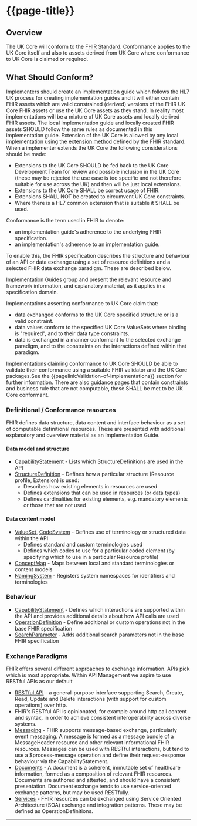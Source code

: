 # {{page-title}}

## Overview
The UK Core will conform to the <a href="https://build.fhir.org/conformance-rules.html">FHIR Standard</a>. Conformance applies to the UK Core itself and also to assets derived from UK Core where conformance to UK Core is claimed or required.


## What Should Conform? 
Implementers should create an implementation guide which follows the HL7 UK process for creating implementation guides and it will either contain FHIR assets which are valid constrained (derived) versions of the FHIR UK Core FHIR assets or use the UK Core assets as they stand. In reality most implementations will be a mixture of UK Core assets and locally derived FHIR assets. The local implementation guide and locally created FHIR assets SHOULD follow the same rules as documented in this implementation guide. Extension of the UK Core is allowed by any local implementation using the <a href="https://www.hl7.org/fhir/r4/extensibility.html" target="_blank">extension method</a> defined by the FHIR standard. When a implementer extends the UK Core the following considerations should be made:

- Extensions to the UK Core SHOULD be fed back to the UK Core Development Team for review and possible inclusion in the UK Core (these may be rejected the use case is too specific and not therefore suitable for use across the UK) and then will be just local extensions.
- Extensions to the UK Core SHALL be correct usage of FHIR.
- Extensions SHALL NOT be created to circumvent UK Core constraints.
- Where there is a HL7 common extension that is suitable it SHALL be used.    

Conformance is the term used in FHIR to denote:

- an implementation guide's adherence to the underlying FHIR specification.
- an implementation's adherence to an implementation guide.

To enable this, the FHIR specification describes the structure and behaviour of an API or data exchange using a set of resource definitions and a selected FHIR data exchange paradigm. These are described below.

Implementation Guides group and present the relevant resource and framework information, and explanatory material, as it applies in a specification domain.

Implementations asserting conformance to UK Core claim that:

- data exchanged conforms to the UK Core specified structure or is a valid constraint.
- data values conform to the specified UK Core ValueSets where binding is "required", and to their data type constraints.
- data is exchanged in a manner conformant to the selected exchange paradigm, and to the constraints on the interactions defined within that paradigm.

Implementations claiming conformance to UK Core SHOULD be able to validate their conformance using a suitable FHIR validator and the UK Core packages.See the {{pagelink:Validation-of-implementations}} section for further information. There are also guidance pages that contain constraints and business rule that are not computable, these SHALL be met to be UK Core conformant.

### Definitional / Conformance resources

FHIR defines data structure, data content and interface behaviour as a set of computable definitional resources. These are presented with additional explanatory and overview material as an Implementation Guide.

#### Data model and structure

- [CapabilityStatement](https://www.hl7.org/fhir/r4/capabilitystatement.html) - Lists which StructureDefinitions are used in the API
- [StructureDefinition](https://www.hl7.org/fhir/r4/structuredefinition.html) - Defines how a particular structure (Resource profile, Extension) is used:
    - Describes how existing elements in resources are used
    - Defines extensions that can be used in resources (or data types)
    - Defines cardinalities for existing elements, e.g. mandatory elements or those that are not used
    
#### Data content model

- [ValueSet](http://hl7.org/fhir/r4/valueset.html), [CodeSystem](http://hl7.org/fhir/r4/codesystem.html) - Defines use of terminology or structured data within the API
    - Defines standard and custom terminologies used
    - Defines which codes to use for a particular coded element (by specifying which to use in a particular Resource profile)
- [ConceptMap](http://hl7.org/fhir/r4/conceptmap.html) - Maps between local and standard terminologies or content models
- [NamingSystem](http://hl7.org/fhir/r4/namingsystem.html) - Registers system namespaces for identifiers and terminologies


### Behaviour

- [CapabilityStatement](http://hl7.org/fhir/r4/capabilitystatement.html) - Defines which interactions are supported within the API and provides additional details about how API calls are used
- [OperationDefinition](http://hl7.org/fhir/r4/operationdefinition.html) - Define additional or custom operations not in the base FHIR specification
- [SearchParameter](http://hl7.org/fhir/r4/searchparameter.html) - Adds additional search parameters not in the base FHIR specification

### Exchange Paradigms

FHIR offers several different approaches to exchange information. APIs pick which is most appropriate. Within API Management we aspire to use RESTful APIs as our default

- [RESTful API](http://hl7.org/fhir/r4/http.html) - a general-purpose interface supporting Search, Create, Read, Update and Delete interactions (with support for custom operations) over http.
- FHIR's RESTful API is opinionated, for example around http call content and syntax, in order to achieve consistent interoperability across diverse systems.
- [Messaging](http://hl7.org/fhir/r4/messaging.html) - FHIR supports message-based exchange, particularly event messaging. A message is formed as a message bundle of a MessageHeader resource and other relevant informational FHIR resources. Messages can be used with RESTful interactions, but tend to use a $process-message operation and define their request-response behaviour via the CapabilityStatement.
- [Documents](http://hl7.org/fhir/r4/documents.html) - A document is a coherent, immutable set of healthcare information, formed as a composition of relevant FHIR resources. Documents are authored and attested, and should have a consistent presentation. Document exchange tends to use service-oriented exchange patterns, but may be used RESTfully.
- [Services](http://hl7.org/fhir/r4/services.html) - FHIR resources can be exchanged using Service Oriented Architecture (SOA) exchange and integration patterns. These may be defined as OperationDefinitions.



---

